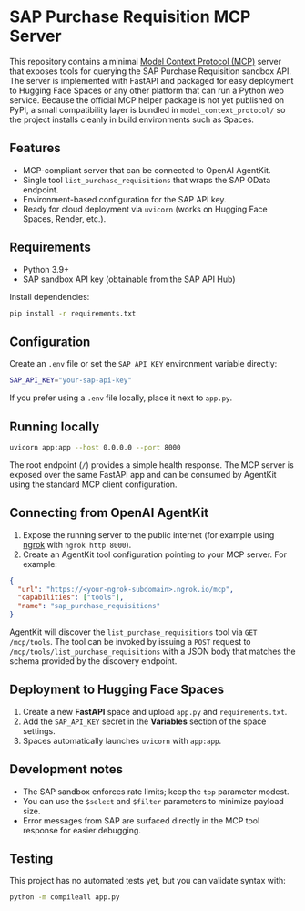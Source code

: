 # SAP Purchase Requisition MCP Server

This repository contains a minimal [Model Context Protocol (MCP)](https://spec.modelcontextprotocol.io/) server that exposes tools for querying the SAP Purchase Requisition sandbox API. The server is implemented with FastAPI and packaged for easy deployment to Hugging Face Spaces or any other platform that can run a Python web service. Because the official MCP helper package is not yet published on PyPI, a small compatibility layer is bundled in `model_context_protocol/` so the project installs cleanly in build environments such as Spaces.

## Features

- MCP-compliant server that can be connected to OpenAI AgentKit.
- Single tool `list_purchase_requisitions` that wraps the SAP OData endpoint.
- Environment-based configuration for the SAP API key.
- Ready for cloud deployment via `uvicorn` (works on Hugging Face Spaces, Render, etc.).

## Requirements

- Python 3.9+
- SAP sandbox API key (obtainable from the SAP API Hub)

Install dependencies:

```bash
pip install -r requirements.txt
```

## Configuration

Create an `.env` file or set the `SAP_API_KEY` environment variable directly:

```bash
SAP_API_KEY="your-sap-api-key"
```

If you prefer using a `.env` file locally, place it next to `app.py`.

## Running locally

```bash
uvicorn app:app --host 0.0.0.0 --port 8000
```

The root endpoint (`/`) provides a simple health response. The MCP server is exposed over the same FastAPI app and can be consumed by AgentKit using the standard MCP client configuration.

## Connecting from OpenAI AgentKit

1. Expose the running server to the public internet (for example using [ngrok](https://ngrok.com/) with `ngrok http 8000`).
2. Create an AgentKit tool configuration pointing to your MCP server. For example:

```json
{
  "url": "https://<your-ngrok-subdomain>.ngrok.io/mcp",
  "capabilities": ["tools"],
  "name": "sap_purchase_requisitions"
}
```

AgentKit will discover the `list_purchase_requisitions` tool via `GET /mcp/tools`. The tool can be invoked by issuing a `POST` request to `/mcp/tools/list_purchase_requisitions` with a JSON body that matches the schema provided by the discovery endpoint.

## Deployment to Hugging Face Spaces

1. Create a new **FastAPI** space and upload `app.py` and `requirements.txt`.
2. Add the `SAP_API_KEY` secret in the **Variables** section of the space settings.
3. Spaces automatically launches `uvicorn` with `app:app`.

## Development notes

- The SAP sandbox enforces rate limits; keep the `top` parameter modest.
- You can use the `$select` and `$filter` parameters to minimize payload size.
- Error messages from SAP are surfaced directly in the MCP tool response for easier debugging.

## Testing

This project has no automated tests yet, but you can validate syntax with:

```bash
python -m compileall app.py
```
